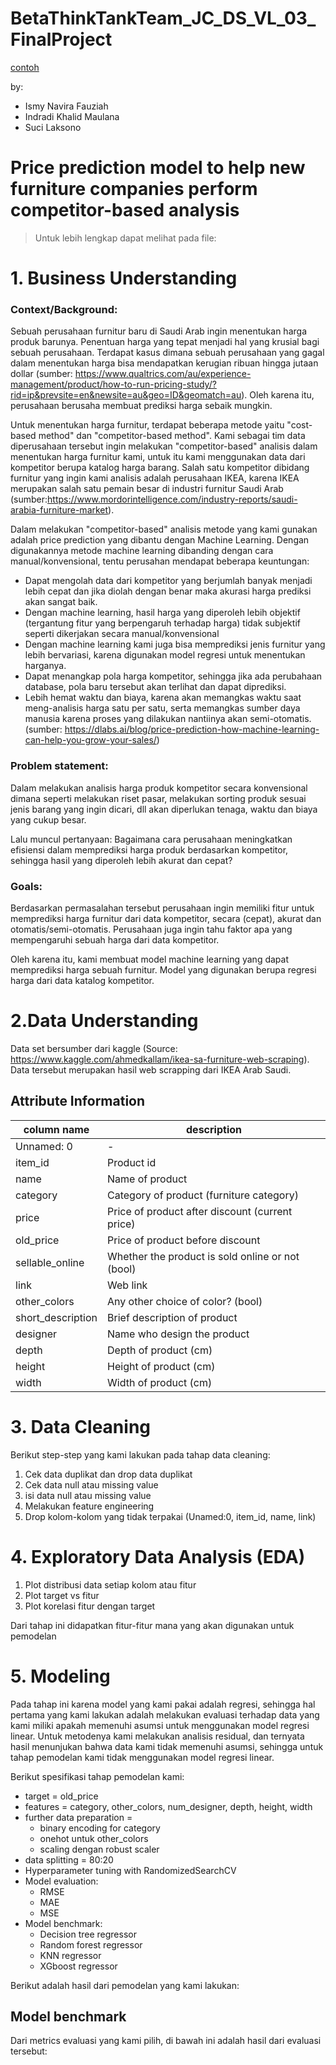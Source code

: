 # BetaThinkTankTeam_JC_DS_VL_03_FinalProject
[contoh](https://github.com/PurwadhikaDev/BetaThinkTankTeam_JC_DS_VL_03_FinalProject/tree/main/Dataset)

by: 
- Ismy Navira Fauziah
- Indradi Khalid Maulana
- Suci Laksono

# Price prediction model to help new furniture companies perform competitor-based analysis
> Untuk lebih lengkap dapat melihat pada file: 

# 1. Business Understanding
### Context/Background: 
Sebuah perusahaan furnitur baru di Saudi Arab ingin menentukan harga produk barunya. Penentuan harga yang tepat menjadi hal yang krusial bagi sebuah perusahaan. Terdapat kasus dimana sebuah perusahaan yang gagal dalam menentukan harga bisa mendapatkan kerugian ribuan hingga jutaan dollar (sumber: https://www.qualtrics.com/au/experience-management/product/how-to-run-pricing-study/?rid=ip&prevsite=en&newsite=au&geo=ID&geomatch=au). Oleh karena itu, perusahaan berusaha membuat prediksi harga sebaik mungkin. 

Untuk menentukan harga furnitur, terdapat beberapa metode yaitu "cost-based method" dan "competitor-based method". Kami sebagai tim data diperusahaan tersebut ingin melakukan "competitor-based" analisis dalam menentukan harga furnitur kami, untuk itu kami menggunakan data dari kompetitor berupa katalog harga barang. Salah satu kompetitor dibidang furnitur yang ingin kami analisis adalah perusahaan IKEA, karena IKEA merupakan salah satu pemain besar di industri furnitur Saudi Arab (sumber:https://www.mordorintelligence.com/industry-reports/saudi-arabia-furniture-market).

Dalam melakukan "competitor-based" analisis metode yang kami gunakan adalah price prediction yang dibantu dengan Machine Learning. Dengan digunakannya metode machine learning dibanding dengan cara manual/konvensional, tentu perusahan mendapat beberapa keuntungan: 

- Dapat mengolah data dari kompetitor yang berjumlah banyak menjadi lebih cepat dan jika diolah dengan benar maka akurasi harga prediksi akan sangat baik. 
- Dengan machine learning, hasil harga yang diperoleh lebih objektif (tergantung fitur yang berpengaruh terhadap harga) tidak subjektif seperti dikerjakan secara manual/konvensional
- Dengan machine learning kami juga bisa memprediksi jenis furnitur yang lebih bervariasi, karena digunakan model regresi untuk menentukan harganya. 
- Dapat menangkap pola harga kompetitor, sehingga jika ada perubahaan database, pola baru tersebut akan terlihat dan dapat diprediksi. 
- Lebih hemat waktu dan biaya, karena akan memangkas waktu saat meng-analisis harga satu per satu, serta memangkas sumber daya manusia karena proses yang dilakukan nantiinya akan semi-otomatis. 
(sumber: https://dlabs.ai/blog/price-prediction-how-machine-learning-can-help-you-grow-your-sales/)

### Problem statement: 
Dalam melakukan analisis harga produk kompetitor secara konvensional dimana seperti melakukan riset pasar, melakukan sorting produk sesuai jenis barang yang ingin dicari, dll akan diperlukan tenaga, waktu dan biaya yang cukup besar. 

Lalu muncul pertanyaan:
Bagaimana cara perusahaan meningkatkan efisiensi dalam memprediksi harga produk berdasarkan kompetitor, sehingga hasil yang diperoleh lebih akurat dan cepat?

### Goals: 
Berdasarkan permasalahan tersebut perusahaan ingin memiliki fitur untuk memprediksi harga furnitur dari data kompetitor, secara (cepat), akurat dan otomatis/semi-otomatis. Perusahaan juga ingin tahu faktor apa yang mempengaruhi sebuah harga dari data kompetitor. 

Oleh karena itu, kami membuat model machine learning yang dapat memprediksi harga sebuah furnitur. Model yang digunakan berupa regresi harga dari data katalog kompetitor. 

# 2.Data Understanding
Data set bersumber dari kaggle (Source: https://www.kaggle.com/ahmedkallam/ikea-sa-furniture-web-scraping). Data tersebut merupakan hasil web scrapping dari IKEA Arab Saudi.

## Attribute Information
| column name | description | 
| -- | -- |
| Unnamed: 0 | - |
| item_id | Product id |
| name | Name of product
| category | Category of product (furniture category) 
| price | Price of product after discount (current price)
| old_price | Price of product before discount
| sellable_online | Whether the product is sold online or not (bool)
| link | Web link
| other_colors | Any other choice of color? (bool)
| short_description | Brief description of product
| designer | Name who design the product
| depth | Depth of product (cm)
| height | Height of product (cm)
| width | Width of product (cm)

# 3. Data Cleaning
Berikut step-step yang kami lakukan pada tahap data cleaning: 
1. Cek data duplikat dan drop data duplikat
2. Cek data null atau missing value
3. isi data null atau missing value
4. Melakukan feature engineering
5. Drop kolom-kolom yang tidak terpakai (Unamed:0, item_id, name, link)

# 4. Exploratory Data Analysis (EDA)
1. Plot distribusi data setiap kolom atau fitur
2. Plot target vs fitur
3. Plot korelasi fitur dengan target

Dari tahap ini didapatkan fitur-fitur mana yang akan digunakan untuk pemodelan

# 5. Modeling 
Pada tahap ini karena model yang kami pakai adalah regresi, sehingga hal pertama yang kami lakukan adalah melakukan evaluasi terhadap data yang kami miliki apakah memenuhi asumsi untuk menggunakan model regresi linear. 
Untuk metodenya kami melakukan analisis residual, dan ternyata hasil menunjukan bahwa data kami tidak memenuhi asumsi, sehingga untuk tahap pemodelan kami tidak menggunakan model regresi linear. 

Berikut spesifikasi tahap pemodelan kami: 
- target = old_price
- features = category, other_colors, num_designer, depth, height, width
- further data preparation =
  - binary encoding for category
  - onehot untuk other_colors
  - scaling dengan robust scaler
- data splitting = 80:20
- Hyperparameter tuning with RandomizedSearchCV
- Model evaluation:
    - RMSE
    - MAE
    - MSE
- Model benchmark:
    - Decision tree regressor
    - Random forest regressor
    - KNN regressor
    - XGboost regressor

Berikut adalah hasil dari pemodelan yang kami lakukan: 
## Model benchmark
Dari metrics evaluasi yang kami pilih, di bawah ini adalah hasil dari evaluasi tersebut: 


